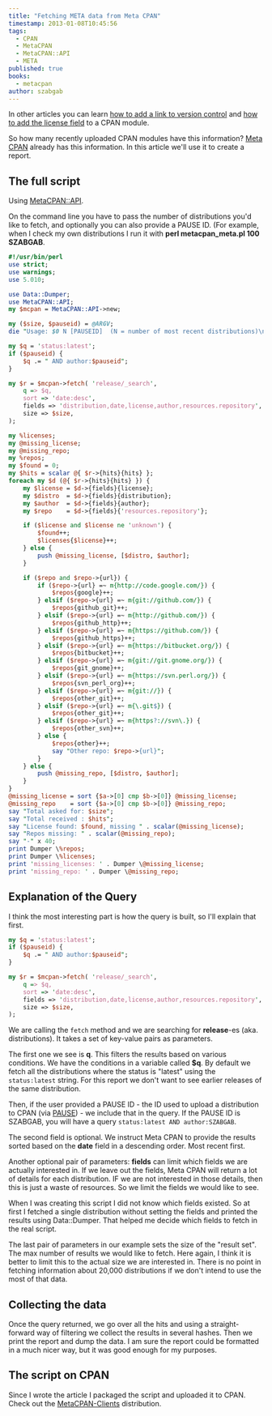```yaml
---
title: "Fetching META data from Meta CPAN"
timestamp: 2013-01-08T10:45:56
tags:
  - CPAN
  - MetaCPAN
  - MetaCPAN::API
  - META
published: true
books:
  - metacpan
author: szabgab
---
```



In other articles you can learn <a
href="/how-to-add-link-to-version-control-system-of-a-cpan-distributions">how to add a link to
version control</a> and [how to add the license field](/how-to-add-the-license-field-to-meta-files-on-cpan) to a CPAN module.

So how many recently uploaded CPAN modules have this information? [Meta CPAN](https://metacpan.org/) already
has this information. In this article we'll use it to create a report.


## The full script

Using [MetaCPAN::API](https://metacpan.org/pod/MetaCPAN::API).

On the command line you have to pass the number of distributions you'd like to fetch,
and optionally you can also provide a PAUSE ID. (For example, when I check my own distributions
I run it with <b>perl metacpan_meta.pl 100 SZABGAB</b>.

```perl
#!/usr/bin/perl
use strict;
use warnings;
use 5.010;

use Data::Dumper;
use MetaCPAN::API;
my $mcpan = MetaCPAN::API->new;

my ($size, $pauseid) = @ARGV;
die "Usage: $0 N [PAUSEID]  (N = number of most recent distributions)\n" if not $size;

my $q = 'status:latest';
if ($pauseid) {
    $q .= " AND author:$pauseid";
}

my $r = $mcpan->fetch( 'release/_search',
    q => $q,
    sort => 'date:desc',
    fields => 'distribution,date,license,author,resources.repository',
    size => $size,
);

my %licenses;
my @missing_license;
my @missing_repo;
my %repos;
my $found = 0;
my $hits = scalar @{ $r->{hits}{hits} };
foreach my $d (@{ $r->{hits}{hits} }) {
    my $license = $d->{fields}{license};
    my $distro  = $d->{fields}{distribution};
    my $author  = $d->{fields}{author};
    my $repo    = $d->{fields}{'resources.repository'};

    if ($license and $license ne 'unknown') {
        $found++;
        $licenses{$license}++;
    } else {
        push @missing_license, [$distro, $author];
    }

    if ($repo and $repo->{url}) {
        if ($repo->{url} =~ m{http://code.google.com/}) {
            $repos{google}++;
        } elsif ($repo->{url} =~ m{git://github.com/}) {
            $repos{github_git}++;
        } elsif ($repo->{url} =~ m{http://github.com/}) {
            $repos{github_http}++;
        } elsif ($repo->{url} =~ m{https://github.com/}) {
            $repos{github_https}++;
        } elsif ($repo->{url} =~ m{https://bitbucket.org/}) {
            $repos{bitbucket}++;
        } elsif ($repo->{url} =~ m{git://git.gnome.org/}) {
            $repos{git_gnome}++;
        } elsif ($repo->{url} =~ m{https://svn.perl.org/}) {
            $repos{svn_perl_org}++;
        } elsif ($repo->{url} =~ m{git://}) {
            $repos{other_git}++;
        } elsif ($repo->{url} =~ m{\.git$}) {
            $repos{other_git}++;
        } elsif ($repo->{url} =~ m{https?://svn\.}) {
            $repos{other_svn}++;
        } else {
            $repos{other}++;
            say "Other repo: $repo->{url}";
        }
    } else {
        push @missing_repo, [$distro, $author];
    }
}
@missing_license = sort {$a->[0] cmp $b->[0]} @missing_license;
@missing_repo    = sort {$a->[0] cmp $b->[0]} @missing_repo;
say "Total asked for: $size";
say "Total received : $hits";
say "License found: $found, missing " . scalar(@missing_license);
say "Repos missing: " . scalar(@missing_repo);
say "-" x 40;
print Dumper \%repos;
print Dumper \%licenses;
print 'missing_licenses: ' . Dumper \@missing_license;
print 'missing_repo: ' . Dumper \@missing_repo;
```

## Explanation of the Query

I think the most interesting part is how the query is built, so I'll explain that first.

```perl
my $q = 'status:latest';
if ($pauseid) {
    $q .= " AND author:$pauseid";
}

my $r = $mcpan->fetch( 'release/_search',
    q => $q,
    sort => 'date:desc',
    fields => 'distribution,date,license,author,resources.repository',
    size => $size,
);
```

We are calling the `fetch` method and we are searching for <b>release</b>-es (aka. distributions).
It takes a set of key-value pairs as parameters.

The first one we see is <b>q</b>. This filters the results based on various conditions.
We have the conditions in a variable called <b>$q</b>. By default we fetch all the distributions where
the status is "latest" using the `status:latest` string.
For this report we don't want to see earlier releases of the same distribution.

Then, if the user provided a PAUSE ID - the ID used to upload a distribution to CPAN
(via [PAUSE](https://pause.perl.org/)) -
we include that in the query. If the PAUSE ID is SZABGAB, you will have a query
`status:latest AND author:SZABGAB`.

The second field is optional. We instruct Meta CPAN to provide the results sorted based on the <b>date</b> field in a
descending order. Most recent first.

Another optional pair of parameters: <b>fields</b> can limit which fields we are actually interested in. If we leave out
the fields, Meta CPAN will return a lot of details for each distribution. IF we are not interested in those details,
then this is just a waste of resources. So we limit the fields we would like to see.

When I was creating this script I did not know which fields existed. So at first I fetched a single distribution
without setting the fields and printed the results using Data::Dumper. That helped me decide which fields to fetch
in the real script.

The last pair of parameters in our example sets the size of the "result set". The max number of results we would like to
fetch. Here again, I think it is better to limit this to the actual size we are interested in. There is no point in
fetching information about 20,000 distributions if we don't intend to use the most of that data.


## Collecting the data

Once the query returned, we go over all the hits and using a straight-forward way of filtering we collect the
results in several hashes. Then we print the report and dump the data. I am sure the report could be formatted
in a much nicer way, but it was good enough for my purposes.

## The script on CPAN

Since I wrote the article I packaged the script and uploaded it to CPAN.
Check out the [MetaCPAN-Clients](https://metacpan.org/release/MetaCPAN-Clients)
distribution.


